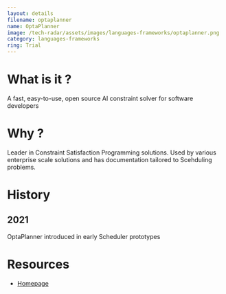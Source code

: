 ```yaml
---
layout: details
filename: optaplanner
name: OptaPlanner
image: /tech-radar/assets/images/languages-frameworks/optaplanner.png
category: languages-frameworks
ring: Trial
---
```


# What is it ?
A fast, easy-to-use, open source AI constraint solver for software developers

# Why ?
Leader in Constraint Satisfaction Programming solutions. Used by various enterprise scale solutions and has documentation tailored to Scehduling problems.

# History
## 2021
OptaPlanner introduced in early Scheduler prototypes

# Resources
- [Homepage](https://www.optaplanner.org/)

